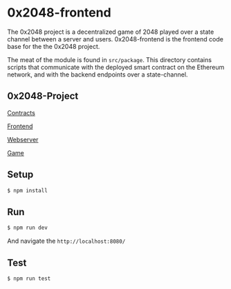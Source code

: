 # 0x2048-frontend

The 0x2048 project is a decentralized game of 2048 played over a state channel between a server and users. 0x2048-frontend is the frontend code base for the the 0x2048 project. 

The meat of the module is found in `src/package`. This directory contains scripts that communicate with the deployed smart contract on the Ethereum network, and with the backend endpoints over a state-channel.


## 0x2048-Project

[Contracts](https://github.com/jstoxrocky/0x2048-contracts)

[Frontend](https://github.com/jstoxrocky/0x2048-frontend)

[Webserver](https://github.com/jstoxrocky/0x2048-webserver)

[Game](https://github.com/jstoxrocky/0x2048-game)


## Setup

```bash
$ npm install
```

## Run

```bash
$ npm run dev
```

And navigate the `http://localhost:8080/`

## Test

```bash
$ npm run test
```
